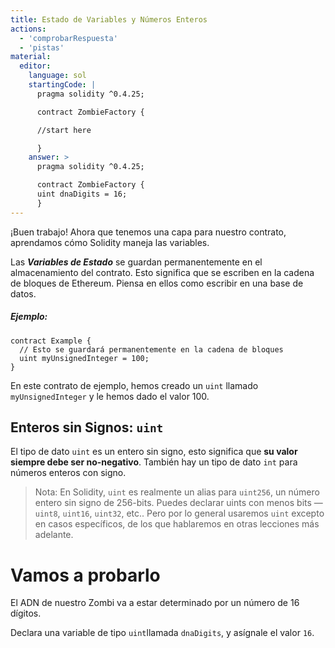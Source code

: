 ```yaml
---
title: Estado de Variables y Números Enteros
actions:
  - 'comprobarRespuesta'
  - 'pistas'
material:
  editor:
    language: sol
    startingCode: |
      pragma solidity ^0.4.25;

      contract ZombieFactory {

      //start here

      }
    answer: >
      pragma solidity ^0.4.25;

      contract ZombieFactory {
      uint dnaDigits = 16;
      }
---
```

¡Buen trabajo! Ahora que tenemos una capa para nuestro contrato, aprendamos cómo Solidity maneja las variables.

Las ***Variables de Estado*** se guardan permanentemente en el almacenamiento del contrato. Esto significa que se escriben en la cadena de bloques de Ethereum. Piensa en ellos como escribir en una base de datos.

##### Ejemplo:

    contract Example {
      // Esto se guardará permanentemente en la cadena de bloques
      uint myUnsignedInteger = 100;
    }
    

En este contrato de ejemplo, hemos creado un `uint` llamado `myUnsignedInteger` y le hemos dado el valor 100.

## Enteros sin Signos: `uint`

El tipo de dato `uint` es un entero sin signo, esto significa que **su valor siempre debe ser no-negativo**. También hay un tipo de dato `int` para números enteros con signo.

> Nota: En Solidity, `uint` es realmente un alias para `uint256`, un número entero sin signo de 256-bits. Puedes declarar uints con menos bits — `uint8`, `uint16`, `uint32`, etc.. Pero por lo general usaremos `uint` excepto en casos específicos, de los que hablaremos en otras lecciones más adelante.

# Vamos a probarlo

El ADN de nuestro Zombi va a estar determinado por un número de 16 dígitos.

Declara una variable de tipo `uint`llamada `dnaDigits`, y asígnale el valor `16`.